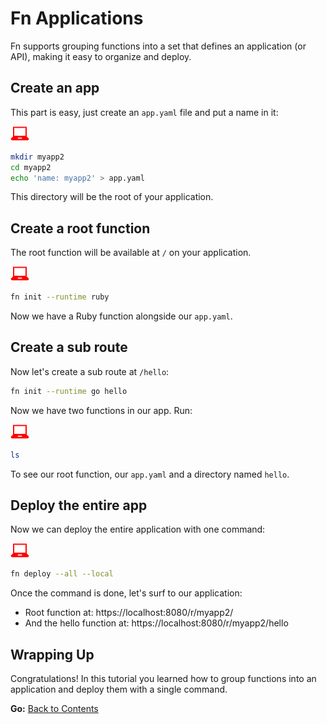 # Fn Applications

Fn supports grouping functions into a set that defines an application (or API), making it easy to organize and deploy.

## Create an app

This part is easy, just create an `app.yaml` file and put a name in it:

![user input](../images/userinput.png)

```sh
mkdir myapp2
cd myapp2
echo 'name: myapp2' > app.yaml
```

This directory will be the root of your application.

## Create a root function

The root function will be available at `/` on your application.

![user input](../images/userinput.png)

```sh
fn init --runtime ruby
```

Now we have a Ruby function alongside our `app.yaml`.

## Create a sub route

Now let's create a sub route at `/hello`:

```sh
fn init --runtime go hello
```

Now we have two functions in our app. Run:

![user input](../images/userinput.png)

```sh
ls
```

To see our root function, our `app.yaml` and a directory named `hello`.

## Deploy the entire app

Now we can deploy the entire application with one command:

![user input](../images/userinput.png)

```sh
fn deploy --all --local
```

Once the command is done, let's surf to our application:

* Root function at: https://localhost:8080/r/myapp2/
* And the hello function at: https://localhost:8080/r/myapp2/hello

## Wrapping Up

Congratulations! In this tutorial you learned how to group functions into an application and deploy them
with a single command.

**Go:** [Back to Contents](../README.md)
